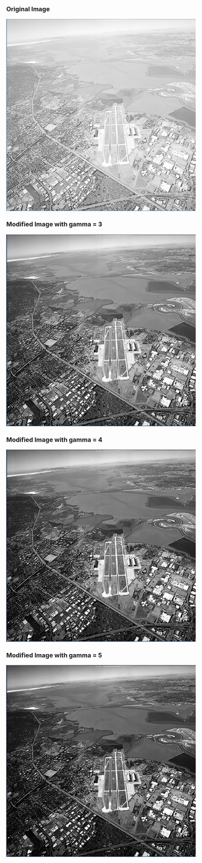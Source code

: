 ### Original Image

![Original Image](org.jpg)

### Modified Image with gamma = 3

![Modified Image](out3.jpg)

### Modified Image with gamma = 4

![Modified Image](out4.jpg)

### Modified Image with gamma = 5

![Modified Image](out5.jpg)
